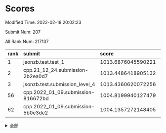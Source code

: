 # Scores

Modified Time: 2022-02-18 20:02:23

Submit Num: 207

All Rank Num: 217137

| rank |               submit               |       score        |       sigma        | pk_num |
| :--- | :--------------------------------- | :----------------- | :----------------- | :----- |
| 1    | jsonzb.test.test_1                 | 1013.6876045590221 | 0.8045349939320319 | 4194   |
| 2    | cpp.21_12_24.submission-2b2ea0d7   | 1013.4486418905132 | 0.801643658104142  | 4198   |
| 3    | jsonzb.test.submission_level_4     | 1013.4360620072256 | 0.8148595381692468 | 4200   |
| 56   | cpp.2022_01_09.submission-816672bd | 1004.8199940127479 | 0.7175305301855673 | 4191   |
| 62   | cpp.2022_01_09.submission-5b0e3de2 | 1004.1357272148405 | 0.710249226929387  | 4197   |


<details>
<summary>全部</summary>

| rank |                 submit                 |       score        |       sigma        | pk_num |
| :--- | :------------------------------------- | :----------------- | :----------------- | :----- |
| 1    | jsonzb.test.test_1                     | 1013.6876045590221 | 0.8045349939320319 | 4194   |
| 2    | cpp.21_12_24.submission-2b2ea0d7       | 1013.4486418905132 | 0.801643658104142  | 4198   |
| 3    | jsonzb.test.submission_level_4         | 1013.4360620072256 | 0.8148595381692468 | 4200   |
| 4    | gobigger.level_3.submission_level_3_6  | 1012.0475932663395 | 0.782143094971016  | 4193   |
| 5    | gobigger.level_3.submission_level_3_8  | 1011.9152282009777 | 0.7935256046833207 | 4205   |
| 6    | gobigger.level_3.submission_level_3_25 | 1011.7059051693913 | 0.7781146527873188 | 4193   |
| 7    | gobigger.level_3.submission_level_3_7  | 1011.5341127474235 | 0.7800252000888879 | 4191   |
| 8    | gobigger.level_3.submission_level_3_13 | 1011.3857221301522 | 0.7963972384153207 | 4195   |
| 9    | gobigger.level_3.submission_level_3_27 | 1011.1317897271314 | 0.7731669757781575 | 4195   |
| 10   | gobigger.level_3.submission_level_3_2  | 1010.9686737209431 | 0.7551854267736423 | 4198   |
| 11   | gobigger.level_3.submission_level_3_16 | 1010.8986677809997 | 0.7712860342928839 | 4199   |
| 12   | gobigger.level_3.submission_level_3_38 | 1010.8153791089658 | 0.7993302813665555 | 4197   |
| 13   | gobigger.level_3.submission_level_3_1  | 1010.8003454117388 | 0.7780058286067748 | 4195   |
| 14   | gobigger.level_3.submission_level_3_28 | 1010.7851511958208 | 0.790950050265747  | 4193   |
| 15   | gobigger.level_3.submission_level_3_37 | 1010.7670657450279 | 0.7532801072491538 | 4194   |
| 16   | gobigger.level_3.submission_level_3_29 | 1010.763690879008  | 0.7875654163557632 | 4197   |
| 17   | gobigger.level_3.submission_level_3_22 | 1010.7530706485788 | 0.7744529477267221 | 4196   |
| 18   | gobigger.level_3.submission_level_3_11 | 1010.7220377941279 | 0.7760955516767022 | 4196   |
| 19   | gobigger.level_3.submission_level_3_10 | 1010.7181600664609 | 0.7707162547591603 | 4193   |
| 20   | gobigger.level_3.submission_level_3_49 | 1010.7172502834429 | 0.757782210194754  | 4199   |
| 21   | gobigger.level_3.submission_level_3_30 | 1010.4971688944003 | 0.775019561497817  | 4195   |
| 22   | gobigger.level_3.submission_level_3_21 | 1010.4635073900716 | 0.7707222229982221 | 4192   |
| 23   | gobigger.level_3.submission_level_3_34 | 1010.461715557923  | 0.7796947430853111 | 4195   |
| 24   | gobigger.level_3.submission_level_3_33 | 1010.3246940376446 | 0.7527411654708193 | 4195   |
| 25   | gobigger.level_3.submission_level_3_0  | 1010.3182881695684 | 0.7635277480477216 | 4203   |
| 26   | gobigger.level_3.submission_level_3_40 | 1010.289418152014  | 0.7777860162732724 | 4198   |
| 27   | gobigger.level_3.submission_level_3_20 | 1010.2669400206987 | 0.762484773750268  | 4191   |
| 28   | gobigger.level_3.submission_level_3_39 | 1010.2628216231833 | 0.7574920873374559 | 4201   |
| 29   | gobigger.level_3.submission_level_3_32 | 1010.2368266177143 | 0.7526727626495637 | 4195   |
| 30   | gobigger.level_3.submission_level_3_41 | 1010.2023307034788 | 0.7821307273559331 | 4196   |
| 31   | gobigger.level_3.submission_level_3_15 | 1010.1242608490918 | 0.7671762581383826 | 4198   |
| 32   | gobigger.level_3.submission_level_3_48 | 1010.1225005217876 | 0.7741535349377919 | 4195   |
| 33   | gobigger.level_3.submission_level_3_4  | 1010.1179040802688 | 0.762293555773855  | 4197   |
| 34   | gobigger.level_3.submission_level_3_12 | 1010.1144527475504 | 0.7556284550252466 | 4196   |
| 35   | gobigger.level_3.submission_level_3_31 | 1009.9915963131841 | 0.7597512758178262 | 4192   |
| 36   | gobigger.level_3.submission_level_3_24 | 1009.9822145877135 | 0.7491650889974457 | 4194   |
| 37   | gobigger.level_3.submission_level_3_43 | 1009.830238623365  | 0.7486589579153943 | 4197   |
| 38   | gobigger.level_3.submission_level_3_23 | 1009.7589137321637 | 0.7575993304978783 | 4189   |
| 39   | gobigger.level_3.submission_level_3_19 | 1009.7478100627063 | 0.7649176140424908 | 4195   |
| 40   | gobigger.level_3.submission_level_3_42 | 1009.7262123478482 | 0.7400592160594675 | 4195   |
| 41   | gobigger.level_3.submission_level_3_35 | 1009.6954951859223 | 0.780789253783332  | 4195   |
| 42   | gobigger.level_3.submission_level_3_17 | 1009.4713953503087 | 0.7629607083162043 | 4196   |
| 43   | gobigger.level_3.submission_level_3_47 | 1009.413763662642  | 0.7523003212833056 | 4197   |
| 44   | gobigger.level_3.submission_level_3_9  | 1009.4012575844066 | 0.7539782189463043 | 4200   |
| 45   | gobigger.level_3.submission_level_3_26 | 1009.3915064352883 | 0.7773485579851788 | 4193   |
| 46   | gobigger.level_3.submission_level_3_5  | 1009.29760461438   | 0.7444333321141092 | 4196   |
| 47   | gobigger.level_3.submission_level_3_18 | 1009.1842796489278 | 0.7484645662856554 | 4198   |
| 48   | gobigger.level_3.submission_level_3_36 | 1009.144345118007  | 0.746009000526657  | 4198   |
| 49   | gobigger.level_3.submission_level_3_46 | 1009.0946743810154 | 0.7523200439739711 | 4195   |
| 50   | gobigger.level_3.submission_level_3_14 | 1009.0801755954744 | 0.772800621380973  | 4191   |
| 51   | gobigger.level_3.submission_level_3_3  | 1008.7368043523554 | 0.7439034220674623 | 4190   |
| 52   | gobigger.level_3.submission_level_3_44 | 1008.4764446701736 | 0.7464413476675635 | 4196   |
| 53   | gobigger.level_3.submission_level_3_45 | 1008.4365123560027 | 0.7505552360203579 | 4198   |
| 54   | gobigger.level_1.submission_level_1_20 | 1004.9123045908759 | 0.7264340399663026 | 4197   |
| 55   | gobigger.level_1.submission_level_1_18 | 1004.849479351233  | 0.7108838347734747 | 4194   |
| 56   | cpp.2022_01_09.submission-816672bd     | 1004.8199940127479 | 0.7175305301855673 | 4191   |
| 57   | gobigger.level_1.submission_level_1_29 | 1004.7520014229411 | 0.722726468983045  | 4195   |
| 58   | gobigger.level_1.submission_level_1_49 | 1004.4006299185452 | 0.7233753837975755 | 4193   |
| 59   | gobigger.level_1.submission_level_1_22 | 1004.3439928860341 | 0.7147921531313924 | 4195   |
| 60   | gobigger.level_1.submission_level_1_3  | 1004.3320642660024 | 0.7123532355216836 | 4194   |
| 61   | gobigger.level_1.submission_level_1_27 | 1004.2936877780627 | 0.7344613075588688 | 4193   |
| 62   | cpp.2022_01_09.submission-5b0e3de2     | 1004.1357272148405 | 0.710249226929387  | 4197   |
| 63   | gobigger.level_1.submission_level_1_43 | 1004.0970233194762 | 0.7321620056280895 | 4194   |
| 64   | gobigger.level_1.submission_level_1_40 | 1004.0959010203254 | 0.7228857431831198 | 4196   |
| 65   | gobigger.level_1.submission_level_1_35 | 1004.0763208159619 | 0.722108160046215  | 4194   |
| 66   | gobigger.level_1.submission_level_1_1  | 1004.0369853829833 | 0.7164119441029265 | 4192   |
| 67   | gobigger.level_1.submission_level_1_32 | 1004.0299720861578 | 0.7276202514921508 | 4196   |
| 68   | gobigger.level_1.submission_level_1_34 | 1003.9887766609957 | 0.7024853718643768 | 4201   |
| 69   | gobigger.level_1.submission_level_1_9  | 1003.9708518302913 | 0.7193916026903735 | 4197   |
| 70   | gobigger.level_1.submission_level_1_12 | 1003.9596209697838 | 0.7258555914707888 | 4194   |
| 71   | gobigger.level_1.submission_level_1_31 | 1003.93973427452   | 0.7152607110302467 | 4200   |
| 72   | gobigger.level_1.submission_level_1_46 | 1003.8753338179272 | 0.7264078081655937 | 4196   |
| 73   | gobigger.level_1.submission_level_1_14 | 1003.8486115138542 | 0.7173040785618591 | 4197   |
| 74   | gobigger.level_1.submission_level_1_38 | 1003.815820857527  | 0.7045607929968288 | 4190   |
| 75   | gobigger.level_1.submission_level_1_6  | 1003.8072574153426 | 0.7136199281929304 | 4195   |
| 76   | gobigger.level_1.submission_level_1_8  | 1003.7659682634088 | 0.7162637015960422 | 4194   |
| 77   | gobigger.level_1.submission_level_1_15 | 1003.6630000034289 | 0.716535938336169  | 4196   |
| 78   | gobigger.level_1.submission_level_1_7  | 1003.6532229958257 | 0.7259995028766989 | 4202   |
| 79   | gobigger.level_1.submission_level_1_11 | 1003.607655786444  | 0.7114068296871137 | 4194   |
| 80   | gobigger.level_1.submission_level_1_36 | 1003.5298378816872 | 0.7195117321995277 | 4195   |
| 81   | gobigger.level_1.submission_level_1_33 | 1003.5283510946934 | 0.7419372663010292 | 4194   |
| 82   | gobigger.level_1.submission_level_1_28 | 1003.5195819807267 | 0.71974704032023   | 4197   |
| 83   | gobigger.level_1.submission_level_1_26 | 1003.4937941200284 | 0.7148272048888404 | 4194   |
| 84   | gobigger.level_1.submission_level_1_4  | 1003.4416505383524 | 0.7145975186186857 | 4199   |
| 85   | gobigger.level_1.submission_level_1_17 | 1003.4272420432073 | 0.7086119229593336 | 4195   |
| 86   | gobigger.level_1.submission_level_1_16 | 1003.3947955703329 | 0.7128697556481782 | 4199   |
| 87   | gobigger.level_1.submission_level_1_37 | 1003.3728814725741 | 0.7173383084709111 | 4194   |
| 88   | gobigger.level_1.submission_level_1_0  | 1003.2602903586792 | 0.7244212838956027 | 4194   |
| 89   | gobigger.level_1.submission_level_1_10 | 1003.2306104437563 | 0.7245229623987156 | 4200   |
| 90   | gobigger.level_1.submission_level_1_47 | 1003.0272060320953 | 0.7207750618047783 | 4198   |
| 91   | gobigger.level_1.submission_level_1_13 | 1003.0177629207483 | 0.7130252030529843 | 4198   |
| 92   | gobigger.level_1.submission_level_1_44 | 1002.9641020292313 | 0.7113204912868085 | 4194   |
| 93   | gobigger.level_1.submission_level_1_23 | 1002.9524314941553 | 0.7076557679075612 | 4199   |
| 94   | gobigger.level_1.submission_level_1_42 | 1002.9372748388984 | 0.7233694123713375 | 4196   |
| 95   | gobigger.level_1.submission_level_1_21 | 1002.8014542702172 | 0.7125462667384606 | 4193   |
| 96   | gobigger.level_1.submission_level_1_45 | 1002.7937047544777 | 0.7157850702491294 | 4197   |
| 97   | gobigger.level_1.submission_level_1_30 | 1002.6935217577908 | 0.718549936537188  | 4202   |
| 98   | gobigger.level_1.submission_level_1_24 | 1002.6366992279644 | 0.7103611095741744 | 4197   |
| 99   | gobigger.level_1.submission_level_1_39 | 1002.560721264958  | 0.7216266785310416 | 4191   |
| 100  | gobigger.level_1.submission_level_1_25 | 1002.507493057786  | 0.71160079393312   | 4196   |
| 101  | gobigger.level_1.submission_level_1_2  | 1002.4670159011657 | 0.7172683054077436 | 4192   |
| 102  | gobigger.level_1.submission_level_1_5  | 1002.3817106341775 | 0.728009188636722  | 4200   |
| 103  | gobigger.level_1.submission_level_1_48 | 1002.3543521712633 | 0.7229283891332525 | 4194   |
| 104  | gobigger.level_1.submission_level_1_41 | 1001.3390976294011 | 0.7150534331976379 | 4192   |
| 105  | gobigger.level_1.submission_level_1_19 | 1001.2019815182698 | 0.706618686066913  | 4198   |
| 106  | gobigger.random.submission_random_1    | 996.9402364840961  | 0.7193688809871287 | 4197   |
| 107  | gobigger.random.submission_random_9    | 996.8306416700781  | 0.7267253781262046 | 4202   |
| 108  | gobigger.random.submission_random_3    | 996.7286091082575  | 0.7141720673337963 | 4195   |
| 109  | gobigger.random.submission_random_29   | 996.6661690206727  | 0.7057497458541553 | 4199   |
| 110  | gobigger.random.submission_random_20   | 996.6548323062572  | 0.7027363502991201 | 4192   |
| 111  | gobigger.random.submission_random_30   | 996.6427285818046  | 0.7157566056918707 | 4195   |
| 112  | gobigger.random.submission_random_2    | 996.5479589238902  | 0.7067681214868599 | 4194   |
| 113  | gobigger.random.submission_random_22   | 996.4999989697503  | 0.7060147120508015 | 4193   |
| 114  | gobigger.random.submission_random_21   | 996.4950652619143  | 0.7012145125459313 | 4195   |
| 115  | gobigger.random.submission_random_47   | 996.4688596493096  | 0.702773944918293  | 4195   |
| 116  | gobigger.random.submission_random_14   | 996.3851771233491  | 0.7016032431621937 | 4196   |
| 117  | gobigger.random.submission_random_38   | 996.3434432527512  | 0.7047265141856961 | 4191   |
| 118  | gobigger.random.submission_random_4    | 996.3015698550471  | 0.7159187644699386 | 4191   |
| 119  | gobigger.random.submission_random_35   | 996.2835812860422  | 0.7057862678849328 | 4196   |
| 120  | gobigger.random.submission_random_48   | 996.2768628378947  | 0.7148291800475453 | 4193   |
| 121  | gobigger.random.submission_random_5    | 996.2766982467891  | 0.7094735490710724 | 4193   |
| 122  | gobigger.random.submission_random_0    | 996.237810466557   | 0.7046046238316285 | 4198   |
| 123  | gobigger.random.submission_random_18   | 996.0649889893551  | 0.7072443083134244 | 4197   |
| 124  | gobigger.random.submission_random_12   | 996.0492185299139  | 0.7143618925102269 | 4191   |
| 125  | gobigger.random.submission_random_45   | 996.0374721063652  | 0.7131572120118918 | 4199   |
| 126  | gobigger.random.submission_random_46   | 995.9528081867239  | 0.7079207344757662 | 4192   |
| 127  | gobigger.random.submission_random_26   | 995.91641237823    | 0.7184033593119721 | 4197   |
| 128  | gobigger.random.submission_random_32   | 995.9017395656251  | 0.7072141772553285 | 4203   |
| 129  | gobigger.random.submission_random_40   | 995.7551830864379  | 0.7065372473721893 | 4198   |
| 130  | gobigger.random.submission_random_25   | 995.731081664686   | 0.7153761883499266 | 4198   |
| 131  | gobigger.random.submission_random_37   | 995.6754165580239  | 0.7019136146255623 | 4192   |
| 132  | gobigger.random.submission_random_24   | 995.672516394742   | 0.7109031429556767 | 4195   |
| 133  | gobigger.random.submission_random_28   | 995.578471169747   | 0.6923655542533088 | 4198   |
| 134  | gobigger.random.submission_random_31   | 995.5371513716515  | 0.7135106183117739 | 4192   |
| 135  | gobigger.random.submission_random_34   | 995.5273064316351  | 0.7151980275728265 | 4195   |
| 136  | gobigger.random.submission_random_6    | 995.52551202752    | 0.705788029545387  | 4196   |
| 137  | gobigger.random.submission_random_42   | 995.4907522829695  | 0.7226716679435028 | 4193   |
| 138  | gobigger.random.submission_random_16   | 995.4592241548493  | 0.7258781794826537 | 4200   |
| 139  | gobigger.random.submission_random_7    | 995.4477772220025  | 0.7156072050645439 | 4199   |
| 140  | gobigger.random.submission_random_10   | 995.4365322409587  | 0.7243445980344088 | 4198   |
| 141  | gobigger.random.submission_random_8    | 995.411945535029   | 0.7116441835562045 | 4198   |
| 142  | gobigger.random.submission_random_15   | 995.2477504924408  | 0.7104233661116504 | 4193   |
| 143  | gobigger.random.submission_random_43   | 995.1834245241876  | 0.7178593980956248 | 4196   |
| 144  | gobigger.random.submission_random_13   | 995.1775133319375  | 0.7121497179011107 | 4197   |
| 145  | gobigger.random.submission_random_11   | 995.1199323833936  | 0.7002771211670109 | 4197   |
| 146  | gobigger.random.submission_random_33   | 995.0897038069165  | 0.7298577596805538 | 4199   |
| 147  | gobigger.random.submission_random_44   | 995.0164565474762  | 0.7208251216248895 | 4192   |
| 148  | gobigger.random.submission_random_41   | 994.9611691805915  | 0.7096429373575541 | 4202   |
| 149  | gobigger.random.submission_random_23   | 994.9307120192636  | 0.7141165129964185 | 4198   |
| 150  | gobigger.random.submission_random_27   | 994.8962891331362  | 0.7169292745374004 | 4195   |
| 151  | gobigger.random.submission_random_17   | 994.7694817877435  | 0.7113904803493324 | 4198   |
| 152  | gobigger.random.submission_random_49   | 994.6912339198439  | 0.7030680360254595 | 4200   |
| 153  | gobigger.random.submission_random_19   | 994.5541681043276  | 0.7224208540193188 | 4198   |
| 154  | gobigger.level_2.submission_level_2_13 | 994.401174950185   | 0.728510004105549  | 4199   |
| 155  | gobigger.random.submission_random_36   | 994.3864389135507  | 0.7108662940379489 | 4195   |
| 156  | gobigger.random.submission_random_39   | 994.316042943564   | 0.7336800523865141 | 4195   |
| 157  | gobigger.level_2.submission_level_2_42 | 993.0080206096947  | 0.7416836429673618 | 4203   |
| 158  | gobigger.level_2.submission_level_2_18 | 992.975136401761   | 0.7215169338612868 | 4192   |
| 159  | gobigger.level_2.submission_level_2_48 | 992.9494786864436  | 0.7450333370618166 | 4192   |
| 160  | gobigger.level_2.submission_level_2_33 | 992.8473277371147  | 0.7281926699087621 | 4197   |
| 161  | gobigger.level_2.submission_level_2_10 | 992.762938950985   | 0.7503543684905447 | 4197   |
| 162  | gobigger.level_2.submission_level_2_0  | 992.7514526575842  | 0.7397143939590939 | 4194   |
| 163  | gobigger.level_2.submission_level_2_40 | 992.7302229297476  | 0.7463339410065901 | 4193   |
| 164  | gobigger.level_2.submission_level_2_17 | 992.6385138182264  | 0.7385605662482274 | 4199   |
| 165  | gobigger.level_2.submission_level_2_6  | 992.6179254518395  | 0.7576420329514024 | 4197   |
| 166  | gobigger.level_2.submission_level_2_29 | 992.5650005492538  | 0.7437653713679153 | 4194   |
| 167  | gobigger.level_2.submission_level_2_21 | 992.4725841338906  | 0.7359784868297999 | 4196   |
| 168  | gobigger.level_2.submission_level_2_14 | 992.4564126848182  | 0.7264976661389857 | 4196   |
| 169  | gobigger.level_2.submission_level_2_41 | 992.336945830717   | 0.7507752731261315 | 4196   |
| 170  | gobigger.level_2.submission_level_2_23 | 992.333622758379   | 0.7410537256789497 | 4201   |
| 171  | gobigger.level_2.submission_level_2_7  | 992.3039224359554  | 0.7421394342444056 | 4190   |
| 172  | gobigger.level_2.submission_level_2_3  | 992.2673240105592  | 0.7307994389995541 | 4198   |
| 173  | gobigger.level_2.submission_level_2_11 | 992.2365429805263  | 0.7558197985080456 | 4195   |
| 174  | gobigger.level_2.submission_level_2_1  | 992.1050547570596  | 0.7400318614154949 | 4194   |
| 175  | gobigger.level_2.submission_level_2_47 | 992.0723646946624  | 0.7538982888617718 | 4196   |
| 176  | gobigger.level_2.submission_level_2_4  | 991.9968693320518  | 0.7492136539768062 | 4198   |
| 177  | gobigger.level_2.submission_level_2_46 | 991.9757719999408  | 0.7682271123569612 | 4195   |
| 178  | gobigger.level_2.submission_level_2_31 | 991.8656973800115  | 0.7418466591453526 | 4194   |
| 179  | gobigger.level_2.submission_level_2_12 | 991.8426328553339  | 0.7418486392393088 | 4195   |
| 180  | gobigger.level_2.submission_level_2_2  | 991.8359433976534  | 0.7499808284065318 | 4194   |
| 181  | gobigger.level_2.submission_level_2_43 | 991.7539831779093  | 0.7603531679269236 | 4194   |
| 182  | gobigger.level_2.submission_level_2_15 | 991.704655109566   | 0.7633644828528564 | 4196   |
| 183  | gobigger.level_2.submission_level_2_19 | 991.6824894872937  | 0.7617411597090731 | 4197   |
| 184  | gobigger.level_2.submission_level_2_39 | 991.6424653376771  | 0.7624334549617071 | 4195   |
| 185  | gobigger.level_2.submission_level_2_32 | 991.5793228440705  | 0.7405106461046118 | 4190   |
| 186  | gobigger.level_2.submission_level_2_8  | 991.5077715999823  | 0.7429009871994999 | 4193   |
| 187  | gobigger.level_2.submission_level_2_22 | 991.412750555527   | 0.7682302023216554 | 4197   |
| 188  | gobigger.level_2.submission_level_2_24 | 991.3363611280109  | 0.7500757902448629 | 4197   |
| 189  | gobigger.level_2.submission_level_2_28 | 991.3344384490342  | 0.7559487850304032 | 4192   |
| 190  | gobigger.level_2.submission_level_2_30 | 991.3220643953305  | 0.7444248006184345 | 4198   |
| 191  | gobigger.level_2.submission_level_2_25 | 991.317333713813   | 0.744161479031558  | 4199   |
| 192  | gobigger.level_2.submission_level_2_49 | 991.3165220634404  | 0.7556243137292593 | 4197   |
| 193  | gobigger.level_2.submission_level_2_27 | 991.3100746400869  | 0.7459317232897489 | 4197   |
| 194  | gobigger.level_2.submission_level_2_9  | 991.246110584033   | 0.7606379432919151 | 4199   |
| 195  | gobigger.level_2.submission_level_2_16 | 991.23603234255    | 0.7562442235831162 | 4192   |
| 196  | gobigger.level_2.submission_level_2_5  | 991.2337151860299  | 0.7560757789023512 | 4200   |
| 197  | gobigger.level_2.submission_level_2_35 | 991.0102895293084  | 0.7602296006659306 | 4196   |
| 198  | gobigger.level_2.submission_level_2_38 | 991.0090989418778  | 0.7397880884620397 | 4197   |
| 199  | gobigger.level_2.submission_level_2_36 | 990.9356156871636  | 0.7595247471658089 | 4199   |
| 200  | gobigger.level_2.submission_level_2_37 | 990.932331519877   | 0.7396105949946987 | 4199   |
| 201  | gobigger.level_2.submission_level_2_44 | 990.9153247667505  | 0.7598672056520274 | 4195   |
| 202  | gobigger.level_2.submission_level_2_45 | 990.9132232014903  | 0.7460205278470722 | 4201   |
| 203  | gobigger.level_2.submission_level_2_20 | 990.788671432033   | 0.744514830877862  | 4197   |
| 204  | gobigger.level_2.submission_level_2_26 | 990.7083579923864  | 0.7510932005863539 | 4201   |
| 205  | gobigger.level_2.submission_level_2_34 | 990.1162781949627  | 0.7790851741388999 | 4196   |
| 206  | gobigger.none.submission_none_1        | 977.6791559508893  | 1.2600196657139207 | 4197   |
| 207  | gobigger.none.submission_none_0        | 977.3028663136428  | 1.401506377356188  | 4196   |

</details>